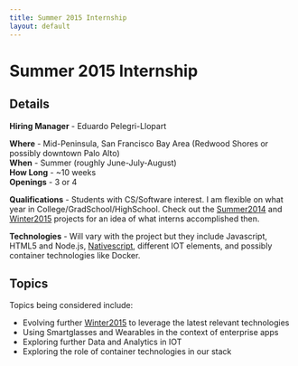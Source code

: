 ```yaml
---
title: Summer 2015 Internship
layout: default
---
```


# Summer 2015 Internship

## Details

**Hiring Manager** - Eduardo Pelegri-Llopart  

**Where** - Mid-Peninsula, San Francisco Bay Area (Redwood Shores or possibly downtown Palo Alto)  
**When** - Summer (roughly June-July-August)  
**How Long** - ~10 weeks  
**Openings** - 3 or 4

**Qualifications** - Students with CS/Software interest. I am flexible on what year in College/GradSchool/HighSchool.  Check out the [Summer2014][] and [Winter2015][] projects for an idea of what interns accomplished then.  

**Technologies** - Will vary with the project but they include Javascript, HTML5 and Node.js, [Nativescript](http://www.telerik.com/nativescript), different IOT elements, and possibly container technologies like Docker.

## Topics
Topics being considered include:

* Evolving further [Winter2015][] to leverage the latest relevant technologies
* Using Smartglasses and Wearables in the context of enterprise apps
* Exploring further Data and Analytics in IOT
* Exploring the role of container technologies in our stack

[Summer2014]: Summer2014.html
[Winter2015]: Winter2015.html
